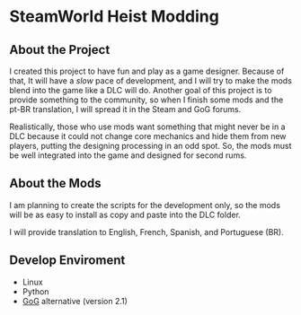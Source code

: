 # SteamWorld Heist Modding

## About the Project

I created this project to have fun and play as a game designer. Because of that, It will have a *slow* pace of development, and I will try to make the mods blend into the game like a DLC will do. Another goal of this project is to provide something to the community, so when I finish some mods and the pt-BR translation, I will spread it in the Steam and GoG forums.

Realistically, those who use mods want something that might never be in a DLC because it could not change core mechanics and hide them from new players, putting the designing processing in an odd spot. So, the mods must be well integrated into the game and designed for second rums.

## About the Mods

I am planning to create the scripts for the development only, so the mods will be as easy to install as copy and paste into the DLC folder.

I will provide translation to English, French, Spanish, and Portuguese (BR).

## Develop Enviroment

- Linux
- Python
- [GoG](https://www.gog.com/game/steamworld_heist) alternative (version 2.1)
